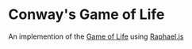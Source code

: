 Conway's Game of Life
=====================

An implemention of the [Game of Life](http://en.wikipedia.org/wiki/Conway's_Game_of_Life) using [Raphael.js](http://raphaeljs.com/)


